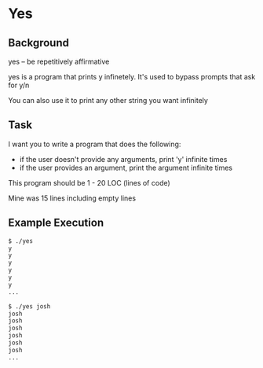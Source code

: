 # Yes

## Background
yes – be repetitively affirmative

yes is a program that prints y infinetely.
It's used to bypass prompts that ask for y/n

You can also use it to print any other string you want infinitely

## Task

I want you to write a program that does the following:
- if the user doesn't provide any arguments, print 'y' infinite times
- if the user provides an argument, print the argument infinite times

This program should be 1 - 20 LOC (lines of code)

Mine was 15 lines including empty lines

## Example Execution 

```txt
$ ./yes
y
y
y
y
y
y
...

$ ./yes josh
josh
josh
josh
josh
josh
josh
...

```
